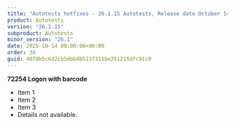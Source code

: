 ```yaml
---
title: "Autotests hotfixes - 26.1.15 Autotests, Release date October 14, 2025 - Hotfixes"
product: Autotests
version: "26.1.15"
subproduct: Autotests
minor_version: "26.1"
date: 2025-10-14 00:00:00+00:00
order: 34
guid: 4070b5c6d2cb5dbb4b5137311be251215dfc91c0
---
```


**72254 Logon with barcode**- Item 1- Item 2- Item 3- Details not available.
